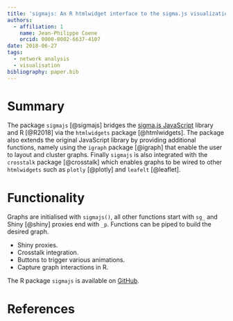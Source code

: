 ```yaml
---
title: 'sigmajs: An R htmlwidget interface to the sigma.js visualization library'
authors:
  - affiliation: 1
    name: Jean-Philippe Coene
    orcid: 0000-0002-6637-4107
date: 2018-06-27
tags:
  - network analysis
  - visualisation
bibliography: paper.bib
---
```


# Summary

The package `sigmajs` [@sigmajs] bridges the [sigma.js JavaScript](http://sigmajs.org/) 
library and R [@R2018] via the `htmlwidgets` package [@htmlwidgets]. The package also 
extends the original JavaScript library by providing additional functions, namely using 
the `igraph` package [@igraph] that enable the user to layout and cluster graphs. 
Finally `sigmajs` is also integrated with the `crosstalk` package [@crosstalk] which 
enables graphs to be wired to other `htmlwidgets` such as `plotly` [@plotly] and 
`leafelt` [@leaflet].

# Functionality

Graphs are initialised with `sigmajs()`, all other functions start with `sg_` and Shiny [@shiny] 
proxies end with `_p`. Functions can be piped to build the desired graph.

* Shiny proxies.
* Crosstalk integration.
* Buttons to trigger various animations.
* Capture graph interactions in R.

The R package `sigmajs` is available on [GitHub](https://github.com/JohnCoene/sigmajs).

# References
